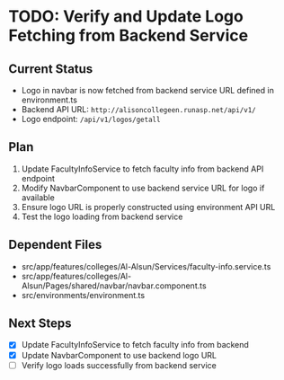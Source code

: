 # TODO: Verify and Update Logo Fetching from Backend Service

## Current Status
- Logo in navbar is now fetched from backend service URL defined in environment.ts
- Backend API URL: `http://alisoncollegeen.runasp.net/api/v1/`
- Logo endpoint: `/api/v1/logos/getall`

## Plan
1. Update FacultyInfoService to fetch faculty info from backend API endpoint
2. Modify NavbarComponent to use backend service URL for logo if available
3. Ensure logo URL is properly constructed using environment API URL
4. Test the logo loading from backend service

## Dependent Files
- src/app/features/colleges/Al-Alsun/Services/faculty-info.service.ts
- src/app/features/colleges/Al-Alsun/Pages/shared/navbar/navbar.component.ts
- src/environments/environment.ts

## Next Steps
- [x] Update FacultyInfoService to fetch faculty info from backend
- [x] Update NavbarComponent to use backend logo URL
- [ ] Verify logo loads successfully from backend service

